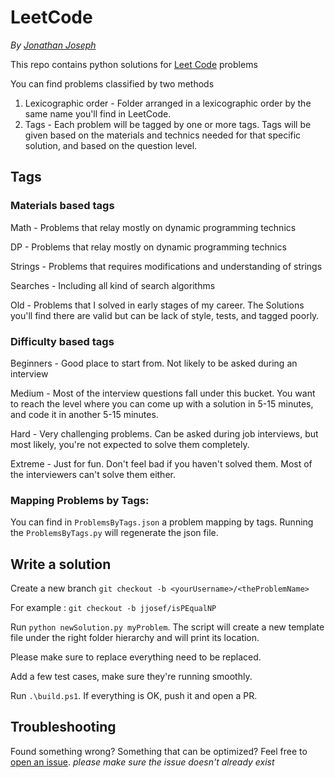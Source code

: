 # LeetCode
*By [Jonathan Joseph](https://www.linkedin.com/in/jonathanjosef/)*

This repo contains python solutions for [Leet Code](https://leetcode.com/) problems 

You can find problems classified by two methods
1. Lexicographic order - Folder arranged in a lexicographic order by the same name you'll find in LeetCode.
2. Tags - Each problem will be tagged by one or more tags. Tags will be given based on the materials and technics needed for that specific solution, and based on the question level.


## Tags
### Materials based tags
Math - Problems that relay mostly on dynamic programming technics

DP - Problems that relay mostly on dynamic programming technics

Strings - Problems that requires modifications and understanding of strings

Searches - Including all kind of search algorithms 

Old - Problems that I solved in early stages of my career. 
The Solutions you'll find there are valid but can be lack of style, tests, and tagged poorly.

### Difficulty based tags
Beginners - Good place to start from. Not likely to be asked during an interview

Medium - Most of the interview questions fall under this bucket. You want to reach the level where you can come up with a solution in 5-15 minutes, and code it in another 5-15 minutes.

Hard - Very challenging problems. Can be asked during job interviews, but most likely, you're not expected to solve them completely. 

Extreme - Just for fun. Don't feel bad if you haven't solved them. Most of the interviewers can't solve them either.

### Mapping Problems by Tags:

You can find in `ProblemsByTags.json` a problem mapping by tags.
Running the `ProblemsByTags.py` will regenerate the json file.


## Write a solution
Create a new branch `git checkout -b <yourUsername>/<theProblemName>` 

For example : `git checkout -b jjosef/isPEqualNP`

Run `python newSolution.py myProblem`. 
The script will create a new template file under the right folder hierarchy and will print its location.

Please make sure to replace everything need to be replaced.

Add a few test cases, make sure they're running smoothly.

Run `.\build.ps1`.
If everything is OK, push it and open a PR.

## Troubleshooting
Found something wrong? Something that can be optimized? Feel free to [open an issue](https://github.com/jonathanjosef91/LeetCode/issues). *please make sure the issue doesn't already exist* 